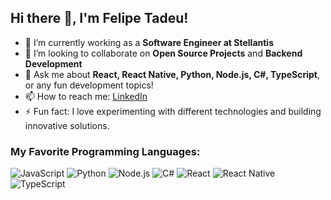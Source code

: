 ## Hi there 👋, I'm Felipe Tadeu!

- 🔭 I’m currently working as a **Software Engineer at Stellantis**
- 👯 I’m looking to collaborate on **Open Source Projects** and **Backend Development**
- 💬 Ask me about **React, React Native, Python, Node.js, C#, TypeScript**, or any fun development topics!
- 📫 How to reach me: [LinkedIn](https://www.linkedin.com/in/felipe-tadeu-goes-guimaraes/)
- ⚡ Fun fact: I love experimenting with different technologies and building innovative solutions.

### My Favorite Programming Languages:
![JavaScript](https://img.shields.io/badge/-JavaScript-F7DF1E?logo=javascript&logoColor=black&style=flat)
![Python](https://img.shields.io/badge/-Python-3776AB?logo=python&logoColor=white&style=flat)
![Node.js](https://img.shields.io/badge/-Node.js-339933?logo=node.js&logoColor=white&style=flat)
![C#](https://img.shields.io/badge/-C%23-239120?logo=c-sharp&logoColor=white&style=flat)
![React](https://img.shields.io/badge/-React-61DAFB?logo=react&logoColor=black&style=flat)
![React Native](https://img.shields.io/badge/-React%20Native-61DAFB?logo=react&logoColor=black&style=flat)
![TypeScript](https://img.shields.io/badge/-TypeScript-3178C6?logo=typescript&logoColor=white&style=flat)

